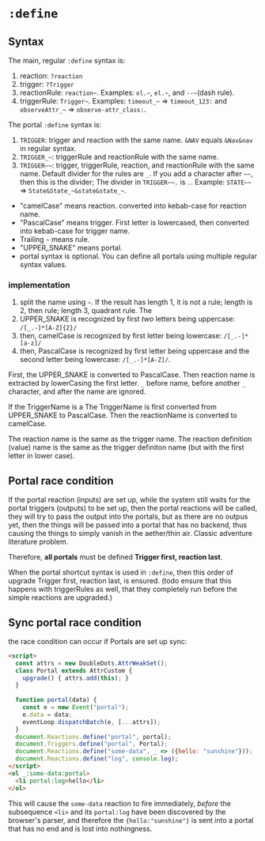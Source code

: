 # `:define`

## Syntax

The main, regular `:define` syntax is:
1. reaction: `?reaction`
2. trigger: `?Trigger`
3. reactionRule: `reaction~`. Examples: `ol.~`, `el.~`, and `--~`(dash rule).
4. triggerRule: `Trigger~`. Examples: `timeout_~` => `timeout_123:` and `observeAttr_~` => `observe-attr_class:`.

The portal `:define` syntax is:
1. `TRIGGER`: trigger and reaction with the same name. `&NAV` equals `&Nav&nav` in regular syntax.
2. `TRIGGER_~`: triggerRule and reactionRule with the same name.
3. `TRIGGER~~`: trigger, triggerRule, reaction, and reactionRule with the same name. Default divider for the rules are `_`. If you add a character after `~~`, then this is the divider; The divider in `TRIGGER~~.` is `.`. Example: `STATE~~` => `State&State_~&state&state_~`.

* "camelCase" means reaction. converted into kebab-case for reaction name.
* "PascalCase" means trigger. First letter is lowercased, then converted into kebab-case for trigger name.
* Trailing `~` means rule.
* "UPPER_SNAKE" means portal.
* portal syntax is optional. You can define all portals using multiple regular syntax values.

### implementation 

1. split the name using `~`. If the result has length 1, it is not a rule; length is 2, then rule; length 3, quadrant rule. The 
1. UPPER_SNAKE is recognized by first *two* letters being uppercase: `/[_.-]*[A-Z]{2}/`
2. then, camelCase is recognized by first letter being lowercase: `/[_.-]*[a-z]/`
3. then, PascalCase is recognized  by first letter being uppercase and the second letter being lowercase: `/[_.-]*[A-Z]/`.

First, the UPPER_SNAKE is converted to PascalCase. Then reaction name is extracted by lowerCasing the first letter. `_` before name, before another `_` character, and after the name are ignored.

If the TriggerName is a The TriggerName is first converted from UPPER_SNAKE to PascalCase. Then the reactionName is converted to camelCase.

The reaction name is the same as the trigger name. The reaction definition (value) name is the same as the trigger definiton name (but with the first letter in lower case).

## Portal race condition

If the portal reaction (inputs) are set up, while the system still waits for the portal triggers (outputs) to be set up, then the portal reactions will be called, they will try to pass the output into the portals, but as there are no outpus yet, then the things will be passed into a portal that has no backend, thus causing the things to simply vanish in the aether/thin air. Classic adventure literature problem.

Therefore, **all portals** must be defined **Trigger first, reaction last**.

When the portal shortcut syntax is used in `:define`, then this order of upgrade Trigger first, reaction last, is ensured. (todo ensure that this happens with triggerRules as well, that they completely run before the simple reactions are upgraded.)

## Sync portal race condition 

the race condition can occur if Portals are set up sync:
```html
<script>
  const attrs = new DoubleDots.AttrWeakSet();
  class Portal extends AttrCustom {
    upgrade() { attrs.add(this); }
  }
  
  function portal(data) {
    const e = new Event("portal");
    e.data = data;
    eventLoop.dispatchBatch(e, [...attrs]);
  }
  document.Reactions.define("portal", portal);
  document.Triggers.define("portal", Portal);
  document.Reactions.define("some-data", _ => ({hello: "sunshine"}));
  document.Reactions.define("log", console.log);
</script>
<ol _:some-data:portal>
  <li portal:log>hello</li>
</ol>
```

This will cause the `some-data` reaction to fire immediately, *before* the subsequence `<li>` and its `portal:log` have been discovered by the browser's parser, and therefore the `{hello:"sunshine"}` is sent into a portal that has no end and is lost into nothingness.